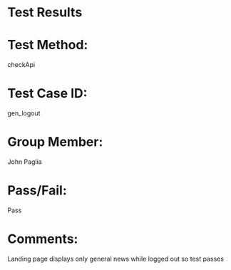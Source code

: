 # Test Results

# Test Method:
checkApi

# Test Case ID:
gen_logout

# Group Member:
John Paglia

# Pass/Fail:
Pass

# Comments:
Landing page displays only general news while logged out so test passes